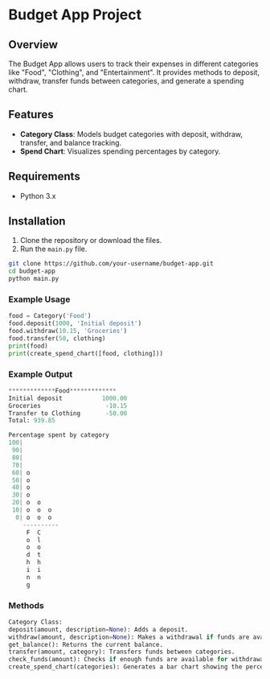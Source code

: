 # Budget App Project

## Overview

The Budget App allows users to track their expenses in different categories like "Food", "Clothing", and "Entertainment". It provides methods to deposit, withdraw, transfer funds between categories, and generate a spending chart.

## Features

- **Category Class**: Models budget categories with deposit, withdraw, transfer, and balance tracking.
- **Spend Chart**: Visualizes spending percentages by category.

## Requirements

- Python 3.x

## Installation

1. Clone the repository or download the files.
2. Run the `main.py` file.

```bash
git clone https://github.com/your-username/budget-app.git
cd budget-app
python main.py
```

### Example Usage
```python
food = Category('Food')
food.deposit(1000, 'Initial deposit')
food.withdraw(10.15, 'Groceries')
food.transfer(50, clothing)
print(food)
print(create_spend_chart([food, clothing]))
```

### Example Output
```python
*************Food*************
Initial deposit           1000.00
Groceries                  -10.15
Transfer to Clothing       -50.00
Total: 939.85

Percentage spent by category
100|          
 90|          
 80|          
 70|          
 60| o        
 50| o        
 40| o        
 30| o        
 20| o  o     
 10| o  o  o  
  0| o  o  o  
    ----------
     F  C  
     o  l  
     o  o  
     d  t  
     h  h  
     i  i  
     n  n  
     g     

```
### Methods
```python
Category Class:
deposit(amount, description=None): Adds a deposit.
withdraw(amount, description=None): Makes a withdrawal if funds are available.
get_balance(): Returns the current balance.
transfer(amount, category): Transfers funds between categories.
check_funds(amount): Checks if enough funds are available for withdrawal or transfer.
create_spend_chart(categories): Generates a bar chart showing the percentage spent in each category.
```
